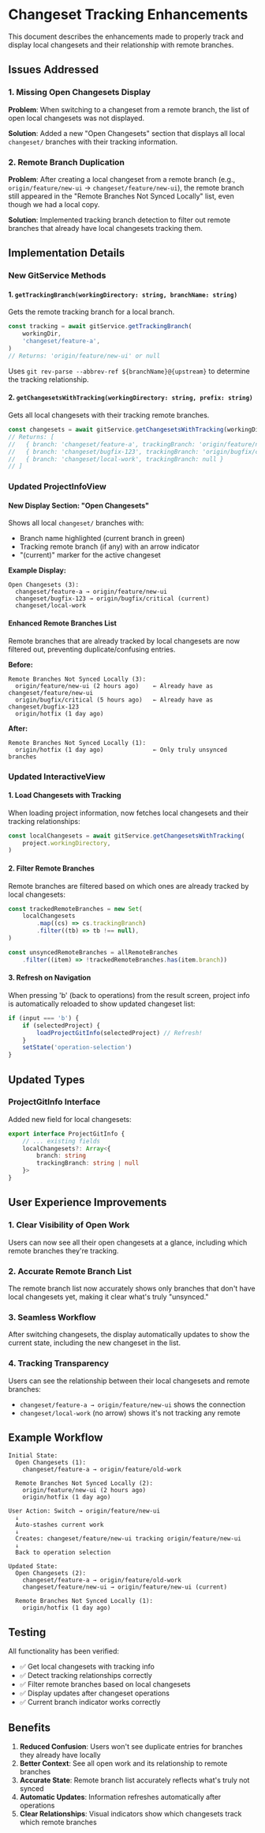 # Changeset Tracking Enhancements

This document describes the enhancements made to properly track and display local changesets and their relationship with remote branches.

## Issues Addressed

### 1. Missing Open Changesets Display

**Problem**: When switching to a changeset from a remote branch, the list of open local changesets was not displayed.

**Solution**: Added a new "Open Changesets" section that displays all local `changeset/` branches with their tracking information.

### 2. Remote Branch Duplication

**Problem**: After creating a local changeset from a remote branch (e.g., `origin/feature/new-ui` → `changeset/feature/new-ui`), the remote branch still appeared in the "Remote Branches Not Synced Locally" list, even though we had a local copy.

**Solution**: Implemented tracking branch detection to filter out remote branches that already have local changesets tracking them.

## Implementation Details

### New GitService Methods

#### 1. `getTrackingBranch(workingDirectory: string, branchName: string)`

Gets the remote tracking branch for a local branch.

```typescript
const tracking = await gitService.getTrackingBranch(
	workingDir,
	'changeset/feature-a',
)
// Returns: 'origin/feature/new-ui' or null
```

Uses `git rev-parse --abbrev-ref ${branchName}@{upstream}` to determine the tracking relationship.

#### 2. `getChangesetsWithTracking(workingDirectory: string, prefix: string)`

Gets all local changesets with their tracking remote branches.

```typescript
const changesets = await gitService.getChangesetsWithTracking(workingDir)
// Returns: [
//   { branch: 'changeset/feature-a', trackingBranch: 'origin/feature/new-ui' },
//   { branch: 'changeset/bugfix-123', trackingBranch: 'origin/bugfix/critical' },
//   { branch: 'changeset/local-work', trackingBranch: null }
// ]
```

### Updated ProjectInfoView

#### New Display Section: "Open Changesets"

Shows all local `changeset/` branches with:

- Branch name highlighted (current branch in green)
- Tracking remote branch (if any) with an arrow indicator
- "(current)" marker for the active changeset

**Example Display:**

```
Open Changesets (3):
  changeset/feature-a → origin/feature/new-ui
  changeset/bugfix-123 → origin/bugfix/critical (current)
  changeset/local-work
```

#### Enhanced Remote Branches List

Remote branches that are already tracked by local changesets are now filtered out, preventing duplicate/confusing entries.

**Before:**

```
Remote Branches Not Synced Locally (3):
  origin/feature/new-ui (2 hours ago)    ← Already have as changeset/feature/new-ui
  origin/bugfix/critical (5 hours ago)   ← Already have as changeset/bugfix-123
  origin/hotfix (1 day ago)
```

**After:**

```
Remote Branches Not Synced Locally (1):
  origin/hotfix (1 day ago)              ← Only truly unsynced branches
```

### Updated InteractiveView

#### 1. Load Changesets with Tracking

When loading project information, now fetches local changesets and their tracking relationships:

```typescript
const localChangesets = await gitService.getChangesetsWithTracking(
	project.workingDirectory,
)
```

#### 2. Filter Remote Branches

Remote branches are filtered based on which ones are already tracked by local changesets:

```typescript
const trackedRemoteBranches = new Set(
	localChangesets
		.map((cs) => cs.trackingBranch)
		.filter((tb) => tb !== null),
)

const unsyncedRemoteBranches = allRemoteBranches
	.filter((item) => !trackedRemoteBranches.has(item.branch))
```

#### 3. Refresh on Navigation

When pressing 'b' (back to operations) from the result screen, project info is automatically reloaded to show updated changeset list:

```typescript
if (input === 'b') {
	if (selectedProject) {
		loadProjectGitInfo(selectedProject) // Refresh!
	}
	setState('operation-selection')
}
```

## Updated Types

### ProjectGitInfo Interface

Added new field for local changesets:

```typescript
export interface ProjectGitInfo {
	// ... existing fields
	localChangesets?: Array<{
		branch: string
		trackingBranch: string | null
	}>
}
```

## User Experience Improvements

### 1. Clear Visibility of Open Work

Users can now see all their open changesets at a glance, including which remote branches they're tracking.

### 2. Accurate Remote Branch List

The remote branch list now accurately shows only branches that don't have local changesets yet, making it clear what's truly "unsynced."

### 3. Seamless Workflow

After switching changesets, the display automatically updates to show the current state, including the new changeset in the list.

### 4. Tracking Transparency

Users can see the relationship between their local changesets and remote branches:

- `changeset/feature-a → origin/feature/new-ui` shows the connection
- `changeset/local-work` (no arrow) shows it's not tracking any remote

## Example Workflow

```
Initial State:
  Open Changesets (1):
    changeset/feature-a → origin/feature/old-work

  Remote Branches Not Synced Locally (2):
    origin/feature/new-ui (2 hours ago)
    origin/hotfix (1 day ago)

User Action: Switch → origin/feature/new-ui
  ↓
  Auto-stashes current work
  ↓
  Creates: changeset/feature/new-ui tracking origin/feature/new-ui
  ↓
  Back to operation selection

Updated State:
  Open Changesets (2):
    changeset/feature-a → origin/feature/old-work
    changeset/feature/new-ui → origin/feature/new-ui (current)

  Remote Branches Not Synced Locally (1):
    origin/hotfix (1 day ago)
```

## Testing

All functionality has been verified:

- ✅ Get local changesets with tracking info
- ✅ Detect tracking relationships correctly
- ✅ Filter remote branches based on local changesets
- ✅ Display updates after changeset operations
- ✅ Current branch indicator works correctly

## Benefits

1. **Reduced Confusion**: Users won't see duplicate entries for branches they already have locally
2. **Better Context**: See all open work and its relationship to remote branches
3. **Accurate State**: Remote branch list accurately reflects what's truly not synced
4. **Automatic Updates**: Information refreshes automatically after operations
5. **Clear Relationships**: Visual indicators show which changesets track which remote branches
